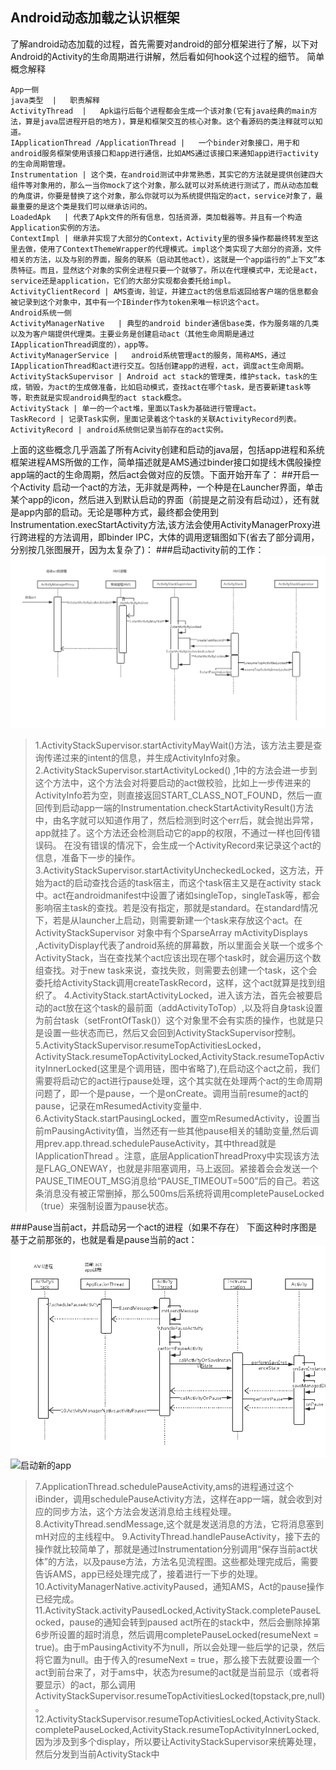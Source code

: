 ## Android动态加载之认识框架
了解android动态加载的过程，首先需要对android的部分框架进行了解，以下对Android的Activity的生命周期进行讲解，然后看如何hook这个过程的细节。
简单概念解释
```table
App一侧
java类型  |   职责解释
ActivityThread  |   Apk运行后每个进程都会生成一个该对象(它有java经典的main方法，算是java层进程开启的地方)，算是和框架交互的核心对象。这个看源码的类注释就可以知道。
IApplicationThread /ApplicationThread |   一个binder对象接口，用于和android服务框架使用该接口和app进行通信，比如AMS通过该接口来通知app进行activity的生命周期管理。
Instrumentation | 这个类，在android测试中非常熟悉，其实它的方法就是提供创建四大组件等对象用的，那么一当你mock了这个对象，那么就可以对系统进行测试了，而从动态加载的角度讲，你要是替换了这个对象，那么你就可以为系统提供指定的act，service对象了，最最重要的是这个类是我们可以继承访问的。
LoadedApk   | 代表了Apk文件的所有信息，包括资源，类加载器等。并且有一个构造Application实例的方法。
ContextImpl | 继承并实现了大部分的Context，Activity里的很多操作都最终转发至这里去做，使用了ContextThemeWrapper的代理模式。impl这个类实现了大部分的资源，文件相关的方法，以及与别的界面，服务的联系（启动其他act），这就是一个app运行的“上下文”本质特征。而且，显然这个对象的实例全进程只要一个就够了。所以在代理模式中，无论是act，service还是application，它们的大部分实现都会委托给impl。
ActivityClientRecord | AMS查询，验证，并建立act的信息后返回给客户端的信息都会被记录到这个对象中，其中有一个IBinder作为token来唯一标识这个act。
Android系统一侧
ActivityManagerNative   | 典型的android binder通信base类，作为服务端的几类以及为客户端提供代理类。主要业务是创建启动act（其他生命周期是通过IApplicationThread调度的），app等。
ActivityManagerService |   android系统管理act的服务，简称AMS，通过IApplicationThread和act进行交互。包括创建app的进程，act，调度act生命周期。
ActivityStackSupervisor | Android act stack的管理类，维护stack，task的生成，销毁，为act的生成做准备，比如启动模式，查找act在哪个task，是否要新建task等等，职责就是实现android典型的act stack概念。
ActivityStack | 单一的一个act堆，里面以Task为基础进行管理act。
TaskRecord | 记录Task实例，里面记录着这个task的关联ActivityRecord列表。
ActivityRecord | android系统侧记录当前存在的act实例。
```
上面的这些概念几乎涵盖了所有Acivity创建和启动的java层，包括app进程和系统框架进程AMS所做的工作，简单描述就是AMS通过binder接口如提线木偶般操控app端的act的生命周期，然后act会做对应的反馈。下面开始开车了：
##开启一个Activity
启动一个act的方法，无非就是两种，一个种是在Launcher界面，单击某个app的icon，然后进入到默认启动的界面（前提是之前没有启动过），还有就是app内部的启动。无论是哪种方式，最终都会使用到Instrumentation.execStartActivity方法,该方法会使用ActivityManagerProxy进行跨进程的方法调用，即binder IPC，大体的调用逻辑图如下(省去了部分调用，分别按几张图展开，因为太复杂了)：
###启动activity前的工作：
![](https://raw.githubusercontent.com/jiasonwang/techdocs/master/android/dynamic/raw/activity%E5%90%AF%E5%8A%A8%E6%97%B6%E5%BA%8F%E5%9B%BE1.png)
> 1.ActivityStackSupervisor.startActivityMayWait()方法，该方法主要是查询传递过来的intent的信息，并生成ActivityInfo对象。
> 2.ActivityStackSupervisor.startActivityLocked() ,1中的方法会进一步到这个方法中，这个方法会对将要启动的act做校验，比如上一步传进来的ActivityInfo若为空，则直接返回START_CLASS_NOT_FOUND，然后一直回传到启动app一端的Instrumentation.checkStartActivityResult()方法中，由名字就可以知道作用了，然后检测到时这个err后，就会抛出异常，app就挂了。这个方法还会检测启动它的app的权限，不通过一样也回传错误码。
     在没有错误的情况下，会生成一个ActivityRecord来记录这个act的信息，准备下一步的操作。
> 3.ActivityStackSupervisor.startActivityUncheckedLocked，这方法，开始为act的启动查找合适的task宿主，而这个task宿主又是在activity stack中。act在androidmanifest中设置了诸如singleTop，singleTask等，都会影响宿主task的查找。若是没有指定，那就是standard。在standard情况下，若是从launcher上启动，则需要新建一个task来存放这个act。在ActivityStackSupervisor 对象中有个SparseArray<ActivityDisplay> mActivityDisplays ,ActivityDisplay代表了android系统的屏幕数，所以里面会关联一个或多个ActivityStack，当在查找某个act应该出现在哪个task时，就会遍历这个数组查找。对于new task来说，查找失败，则需要去创建一个task，这个会委托给ActivityStack调用createTaskRecord，这样，这个act就算是找到组织了。
> 4.ActivityStack.startActivityLocked，进入该方法，首先会被要启动的act放在这个task的最前面（addActivityToTop）,以及将自身task设置为前台task（setFrontOfTask()）这个对象里不会有实质的操作，也就是只是设置一些状态而已，然后又会回到ActivityStackSupervisor控制。
> 5.ActivityStackSupervisor.resumeTopActivitiesLocked，ActivityStack.resumeTopActivityLocked,ActivityStack.resumeTopActivityInnerLocked(这里是个调用链，图中省略了),在启动这个act之前，我们需要将启动它的act进行pause处理，这个其实就在处理两个act的生命周期问题了，即一个是pause，一个是onCreate。调用当前resume的act的pause，记录在mResumedActivity变量中.
> 6.ActivityStack.startPausingLocked，置空mResumedActivity，设置当前mPausingActivity值，当然还有一些其他pause相关的辅助变量,然后调用prev.app.thread.schedulePauseActivity，其中thread就是IApplicationThread 。注意，底层ApplicationThreadProxy中实现该方法是FLAG_ONEWAY，也就是非阻塞调用，马上返回。紧接着会会发送一个PAUSE_TIMEOUT_MSG消息给“PAUSE_TIMEOUT=500”后的自己。若这条消息没有被正常删掉，那么500ms后系统将调用completePauseLocked（true）来强制设置为pause状态。

 ###Pause当前act，并启动另一个act的进程（如果不存在）
下面这种时序图是基于之前那张的，也就是看是pause当前的act：
![执行pause](https://raw.githubusercontent.com/jiasonwang/techdocs/master/android/dynamic/raw/activity%E5%90%AF%E5%8A%A8%E6%97%B6%E5%BA%8F%E5%9B%BE2.png)
![启动新的app]()
 > 7.ApplicationThread.schedulePauseActivity,ams的进程通过这个iBinder，调用schedulePauseActivity方法，这样在app一端，就会收到对应的同步方法，这个方法会发送消息给主线程处理。
 > 8.ActivityThread.sendMessage,这个就是发送消息的方法，它将消息塞到mH对应的主线程中。
 > 9.ActivityThread.handlePauseActivity，接下去的操作就比较简单了，那就是通过Instrumentation分别调用“保存当前act状体”的方法，以及pause方法，方法名见流程图。这些都处理完成后，需要告诉AMS，app已经处理完成了，接着进行一下步的处理。
 > 10.ActivityManagerNative.activityPaused，通知AMS，Act的pause操作已经完成。
 > 11.ActivityStack.activityPausedLocked,ActivityStack.completePauseLocked，pause的通知会转到paused act所在的stack中，然后会删除掉第6步所设置的超时消息，然后调用completePauseLocked(resumeNext = true)。由于mPausingActivity不为null，所以会处理一些后学的记录，然后将它置为null。由于传入的resumeNext = true，那么接下去就要设置一个act到前台来了，对于ams中，状态为resume的act就是当前显示（或者将要显示）的act，那么调用ActivityStackSupervisor.resumeTopActivitiesLocked(topstack,pre,null)。
 >12.ActivityStackSupervisor.resumeTopActivitiesLocked,ActivityStack.completePauseLocked,ActivityStack.resumeTopActivityInnerLocked,因为涉及到多个display，所以要让ActivityStackSupervisor来统筹处理，然后分发到当前ActivityStack中